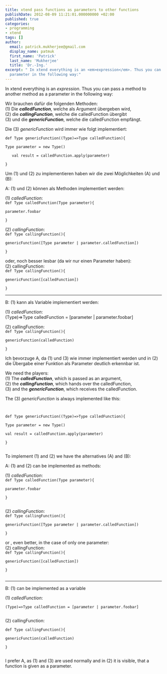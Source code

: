 ```yaml
---
title: xtend pass functions as parameters to other functions
publishDate: 2012-08-09 11:21:01.000000000 +02:00
published: true
categories:
- programming
- xtend
tags: []
author:
  email: patrick.mukherjee@gmail.com
  display_name: patmuk
  first_name: 'Patrick'
  last_name: 'Mukherjee'
  title: 'Dr.-Ing.'
excerpt: " In xtend everything is an <em>expression</em>. Thus you can pass a method to another method as a
  parameter in the following way:"
---
```

  In xtend everything is an <em>expression</em>. Thus you can pass a method to another method as a
  parameter in the following way:<br />
<p>Wir brauchen dafür die folgenden Methoden:<br />
  (1) Die <strong><em>calledFunction</em></strong>, welche als Argument übergeben wird,<br />
  (2) die <strong><em>callingFunction</em></strong>, welche die calledFunction übergibt<br />
  (3) und die <strong><em>genericFunction</em></strong>, welche die calledFunction empfängt.</p>
<p>Die (3) <em>genericFunction</em> wird immer wie folgt implementiert:</p>
<p><code>def Type genericFunction((Type)=&gt;Type calledFunction){<br />
Type parameter = new Type()<br />
   val result = calledFunction.apply(parameter)<br />
}</code></p>
<p>Um (1) und (2) zu implementieren haben wir die zwei Möglichkeiten (A) und (B):</p>
<p>A: (1) und (2) können als Methoden implementiert werden:</p>
<p>(1) <em>calledFunction</em>:<br />
  <code>def Type calledFunction(Type parameter){<br />
parameter.foobar<br />
}</code>
</p>
<p>(2) <em>callingFunction</em>:<br />
  <code>def Type callingFunction(){<br />
genericFunction([Type parameter | parameter.calledFunction])<br />
}<br />
</code>oder, noch besser lesbar (da wir nur einen Parameter haben):<br />
  (2) callingFunction:<br />
  <code>def Type callingFunction(){<br />
genericFunction([calledFunction])<br />
}</code>
</p>
<hr />
<p>B: (1) kann als Variable implementiert werden:</p>
<p>(1) <em>calledFunction</em>:<br />
  (Type)=&gt;Type calledFunction = [parameter | parameter.foobar]</p>
<p>(2) callingFunction:<br />
  <code>def Type callingFunction(){<br />
genericFunction(calledFunction)<br />
}</code>
</p>
<p>Ich bevorzuge A, da (1) und (3) wie immer implementiert werden und in (2) die Übergabe einer Funktion als Parameter
  deutlich erkennbar ist.</p>
<p>We need the players:<br />
  (1) The <strong><em>calledFunction</em></strong>, which is passed as an argument,<br />
  (2) the <strong><em>callingFunction</em></strong>, which hands over the calledFunction,<br />
  (3) and the <strong><em>genericFunction</em></strong>, which receives the calledFunction.</p>
<p>The (3) <em>genericFunction</em> is always implemented like this:</p>
<p><code><br />
def Type genericFunction((Type)=&gt;Type calledFunction){<br />
Type parameter = new Type()<br />
val result = calledFunction.apply(parameter)<br />
}<br />
</code></p>
<p>To implement (1) and (2) we have the alternatives (A) and (B):</p>
<p>A: (1) and (2) can be implemented as methods:</p>
<p>(1) <em>calledFunction</em>:<br />
  <code>def Type calledFunction(Type parameter){<br />
parameter.foobar<br />
}<br />
</code>
</p>
<p>(2) <em>callingFunction</em>:<br />
  <code>def Type callingFunction(){<br />
genericFunction([Type parameter | parameter.calledFunction])<br />
}<br />
</code>or , even better, in the case of only one parameter:<br />
  (2) callingFunction:<br />
  <code>def Type callingFunction(){<br />
genericFunction([calledFunction])<br />
}<br />
</code>
</p>
<hr />
<p>B: (1) can be implemented as a variable</p>
<p>(1) <em>calledFunction</em>:<code><br />
(Type)=&gt;Type calledFunction = [parameter | parameter.foobar]<br />
</code></p>
<p>(2) callingFunction:<code><br />
def Type callingFunction(){<br />
genericFunction(calledFunction)<br />
}<br />
</code></p>
<p>I prefer A, as (1) and (3) are used normally and in (2) it is visible, that a function is given as a
  parameter.</p>